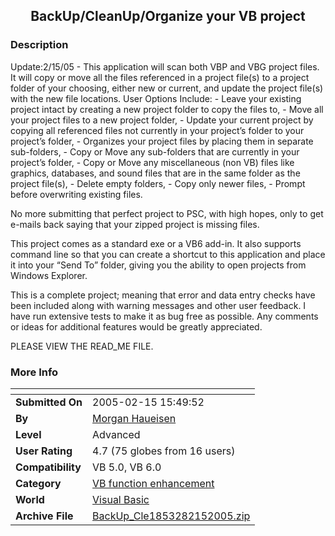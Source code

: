 ﻿<div align="center">

## BackUp/CleanUp/Organize your VB project


</div>

### Description

Update:2/15/05 - This application will scan both VBP and VBG project files. It will copy or move all the files referenced in a project file(s) to a project folder of your choosing, either new or current, and update the project file(s) with the new file locations. User Options Include: - Leave your existing project intact by creating a new project folder to copy the files to, - Move all your project files to a new project folder, - Update your current project by copying all referenced files not currently in your project’s folder to your project’s folder, - Organizes your project files by placing them in separate sub-folders, - Copy or Move any sub-folders that are currently in your project’s folder, - Copy or Move any miscellaneous (non VB) files like graphics, databases, and sound files that are in the same folder as the project file(s), - Delete empty folders, - Copy only newer files, - Prompt before overwriting existing files.

No more submitting that perfect project to PSC, with high hopes, only to get e-mails back saying that your zipped project is missing files.

This project comes as a standard exe or a VB6 add-in. It also supports command line so that you can create a shortcut to this application and place it into your “Send To” folder, giving you the ability to open projects from Windows Explorer.

This is a complete project; meaning that error and data entry checks have been included along with warning messages and other user feedback. I have run extensive tests to make it as bug free as possible. Any comments or ideas for additional features would be greatly appreciated.

PLEASE VIEW THE READ_ME FILE.
 
### More Info
 


<span>             |<span>
---                |---
**Submitted On**   |2005-02-15 15:49:52
**By**             |[Morgan Haueisen](https://github.com/Planet-Source-Code/PSCIndex/blob/master/ByAuthor/morgan-haueisen.md)
**Level**          |Advanced
**User Rating**    |4.7 (75 globes from 16 users)
**Compatibility**  |VB 5\.0, VB 6\.0
**Category**       |[VB function enhancement](https://github.com/Planet-Source-Code/PSCIndex/blob/master/ByCategory/vb-function-enhancement__1-25.md)
**World**          |[Visual Basic](https://github.com/Planet-Source-Code/PSCIndex/blob/master/ByWorld/visual-basic.md)
**Archive File**   |[BackUp\_Cle1853282152005\.zip](https://github.com/Planet-Source-Code/morgan-haueisen-backup-cleanup-organize-your-vb-project__1-46956/archive/master.zip)








